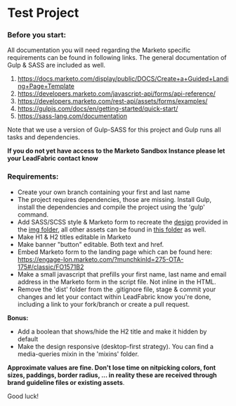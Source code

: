 # Test Project

### Before you start:

All documentation you will need regarding the Marketo specific requirements can be found in following links. The general documentation of Gulp & SASS are included as well.
1. https://docs.marketo.com/display/public/DOCS/Create+a+Guided+Landing+Page+Template
2. https://developers.marketo.com/javascript-api/forms/api-reference/
3. https://developers.marketo.com/rest-api/assets/forms/examples/
4. https://gulpjs.com/docs/en/getting-started/quick-start/
5. https://sass-lang.com/documentation  

Note that we use a version of Gulp-SASS for this project and Gulp runs all tasks and dependencies.


**If you do not yet have access to the Marketo Sandbox Instance please let your LeadFabric contact know**

### Requirements:

- Create your own branch containing your first and last name
- The project requires dependencies, those are missing. Install Gulp, install the dependencies and compile the project using the 'gulp' command.
- Add SASS/SCSS style & Marketo form to recreate the [design](/app/img/brief.png) provided in the [img folder](/app/img), all other assets can be found in [this folder](/app/img) as well.
- Make H1 & H2 titles editable in Marketo
- Make banner "button" editable. Both text and href.
- Embed Marketo form to the landing page which can be found here: https://engage-lon.marketo.com/?munchkinId=275-OTA-175#/classic/FO1571B2
- Make a small javascript that prefills your first name, last name and email address in the Marketo form in the script file. Not inline in the HTML.
- Remove the 'dist' folder from the .gitignore file, stage & commit your changes and let your contact within LeadFabric know you're done, including a link to your fork/branch or create a pull request.

**Bonus:**
- Add a boolean that shows/hide the H2 title and make it hidden by default
- Make the design responsive (desktop-first strategy). You can find a media-queries mixin in the 'mixins' folder.


**Approximate values are fine. Don't lose time on nitpicking colors, font sizes, paddings, border radius, ... in reality these are received through brand guideline files or existing assets**. 

Good luck!
